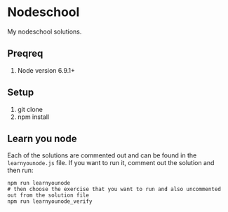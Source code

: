 # Nodeschool
My nodeschool solutions.

## Preqreq
1.  Node version 6.9.1+

## Setup
1.  git clone <URL>
2.  npm install

## Learn you node
Each of the solutions are commented out and can be found in the `learnyounode.js` file.  If you want to run it, comment out the solution and then run:
  ```
  npm run learnyounode
  # then choose the exercise that you want to run and also uncommented out from the solution file
  npm run learnyounode_verify
  ```
